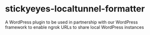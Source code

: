 # stickyeyes-localtunnel-formatter
A WordPress plugin to be used in partnership with our WordPress framework to enable ngrok URLs to share local WordPress instances
